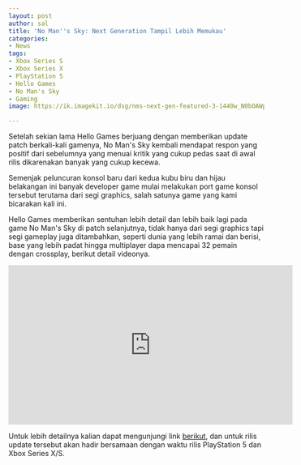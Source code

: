 ```yaml
---
layout: post
author: sal
title: 'No Man''s Sky: Next Generation Tampil Lebih Memukau'
categories:
- News
tags:
- Xbox Series S
- Xbox Series X
- PlayStation 5
- Hello Games
- No Man's Sky
- Gaming
image: https://ik.imagekit.io/dsg/nms-next-gen-featured-3-1440w_N0bOAWpiUxmc.jpg

---
```

Setelah sekian lama Hello Games berjuang dengan memberikan update patch berkali-kali gamenya, No Man's Sky kembali mendapat respon yang positif dari sebelumnya yang menuai kritik yang cukup pedas saat di awal rilis dikarenakan banyak yang cukup kecewa.

Semenjak peluncuran konsol baru dari kedua kubu biru dan hijau belakangan ini banyak developer game mulai melakukan port game konsol tersebut terutama dari segi graphics, salah satunya game yang kami bicarakan kali ini.

Hello Games memberikan sentuhan lebih detail dan lebih baik lagi pada game No Man's Sky di patch selanjutnya, tidak hanya dari segi graphics tapi segi gameplay juga ditambahkan, seperti dunia yang lebih ramai dan berisi, base yang lebih padat hingga multiplayer dapa mencapai 32 pemain dengan crossplay, berikut detail videonya.

<div class="embed-container">
<iframe width="560" height="315" src="https://www.youtube.com/embed/jRnOtGftJek" frameborder="0" allow="accelerometer; autoplay; clipboard-write; encrypted-media; gyroscope; picture-in-picture" allowfullscreen></iframe>
</div>

Untuk lebih detailnya kalian dapat mengunjungi link [berikut](https://www.nomanssky.com/next-generation-update/), dan untuk rilis update tersebut akan hadir bersamaan dengan waktu rilis PlayStation 5 dan Xbox Series X/S.